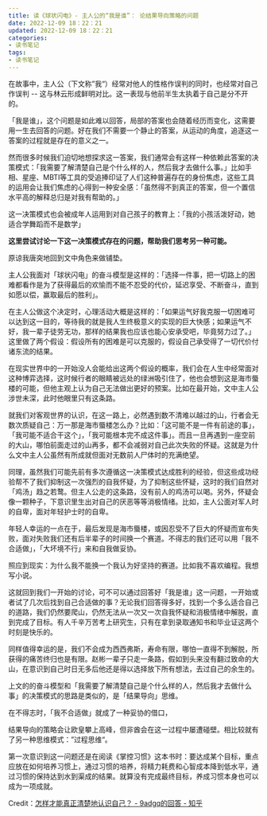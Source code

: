 ```yaml
---
title: 读《球状闪电》- 主人公的“我是谁”： 论结果导向策略的问题
date: 2022-12-09 18：22：21
updated: 2022-12-09 18：22：21
categories:
- 读书笔记
tags:
- 读书笔记
---
```


在故事中，主人公（下文称”我“）经常对他人的性格作误判的同时，也经常对自己作误判 -- 这与林云形成鲜明对比。这一表现与他前半生太执着于自己是分不开的。

「我是谁」，这个问题是如此难以回答，局部的答案也会随着经历而变化，这需要用一生去回答的问题。好在我们不需要一个静止的答案，从运动的角度，追逐这一答案的过程就是存在的意义之一。

然而很多时候我们迫切地想探求这一答案，我们通常会有这样一种依赖此答案的决策模式：「我需要了解清楚自己是个什么样的人，然后我才去做什么事。」比如手相、星座、MBTI等工具的受追捧印证了人们这种普遍存在的身份焦虑，这些工具的运用会让我们焦虑的心得到一种安全感：「虽然得不到真正的答案，但一个置信水平高的解释总归是对我有帮助的。」

这一决策模式也会被成年人运用到对自己孩子的教育上：「我的小孩活泼好动，她适合学舞蹈而不是数学」

**这里尝试讨论一下这一决策模式存在的问题，帮助我们思考另一种可能。**

原谅我唐突地回到文中角色来做铺垫。

主人公我面对「球状闪电」的奋斗模型是这样的：「选择一件事，把一切路上的困难都看作是为了获得最后的欢愉而不能不忍受的代价，延迟享受、不断奋斗，直到如愿以偿，赢取最后的胜利」。

在主人公做这个决定时，心理活动大概是这样的：「如果运气好我克服一切困难可以达到这一目的，等待我的就是我人生终极意义的实现的巨大快感；如果运气不好，我一辈子徒劳无功，那样的结果我也应该也能心安承受吧，毕竟努力过了。」这里做了两个假设：假设所有的困难是可以克服的，假设自己承受得了一切代价付诸东流的结果。

在现实世界中的一开始没人会能给出这两个假设的概率，我们会在人生中经常面对这种博弈选择，这时候行者的眼睛被远处的绿洲吸引住了，他也会想到这是海市蜃楼的可能，但他主观上认为自己无法做出更好的预案。比如在最开始，文中主人公涉世未深，此时他眼里只有这条路。

就我们对客观世界的认识，在这一路上，必然遇到数不清难以越过的山，行者会无数次质疑自己：万一那是海市蜃楼怎么办？比如：「这可能不是一件有前途的事」，「我可能不适合干这个」，「我可能根本完不成这件事」。而且一旦再遇到一座空前的大山，哪怕前面走过的山再多，都不会减弱对自己此次失败的怀疑。这就是为什么文中主人公虽然有所成就但面对无数前人尸体时的充满绝望。

同理，虽然我们可能先前有多次遵循这一决策模式达成胜利的经验，但这些成功经验帮不了我们抑制这一次强烈的自我怀疑，为了抑制这些怀疑，这时的我们自然对「鸡汤」趋之若鹜。但主人公走的这条路，没有前人的鸡汤可以喝。另外，怀疑会像一颗种子，下意识里生出对自己的厌恶等等消极情绪。比如，主人公面对军人时的自卑，面对年轻护士时的自卑。

年轻人幸运的一点在于，最后发现是海市蜃楼，或因忍受不了巨大的怀疑而宣布失败，面对失败我们还有后半辈子的时间换一个赛道。不得志的我们还可以用「我不合适做」，「大坏境不行」来和自我做妥协。

照应到现实：为什么我不能换一个我认为好坚持的赛道。比如我不喜欢编程。我想写小说。

这就回到我们一开始的讨论，可不可以通过回答好「我是谁」这一问题，一开始或者试了几次后找到自己合适做的事？无论我们回答得多好，找到一个多么适合自己的道路，我们仍然要爬山，仍然无法从一次又一次自我怀疑和消极情绪中解脱，直到完成了目标。有人千辛万苦考上研究生，只有在拿到录取通知书和毕业证这两个时刻是快乐的。

同样值得幸运的是，我们不会成为西西弗斯，寿命有限，哪怕一直得不到解脱，所获得的痛苦终归也是有限。赵彬一辈子只走一条路，假如到头来没有翻过致命的大山，在意识到自己时日无多后他还是得以选择放下所有想法，去过自己的余生的。

上文的的奋斗模型和「我需要了解清楚自己是个什么样的人，然后我才去做什么事」的决策模式的思路是类似的，是「结果导向」思维。

在不得志时，「我不合适做」就成了一种妥协的借口，

结果导向的策略会让欧皇攀上高峰，但非酋会在这一过程中屡遭碰壁。相比较就有了另一种思维模式：”过程思维“。

第一次意识到这一问题还是在阅读《掌控习惯》这本书时：要达成某个目标，重点应放在如何培养习惯上，通过习惯的培养，将精力耗费和心智成本降到低水平，通过习惯的保持达到水到渠成的结果。就算没有完成最终目标，养成习惯本身也可以成为一项成就。

Credit：[怎样才能真正清楚地认识自己？ - 9adgq的回答 - 知乎](https://www.zhihu.com/answer/2758913171)
